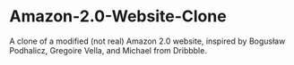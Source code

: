 # Amazon-2.0-Website-Clone
A clone of a modified (not real) Amazon 2.0 website, inspired by Bogusław Podhalicz, Gregoire Vella, and Michael from Dribbble.
